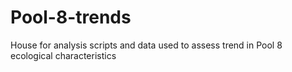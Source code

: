 # Pool-8-trends
House for analysis scripts and data used to assess trend in Pool 8 ecological characteristics
